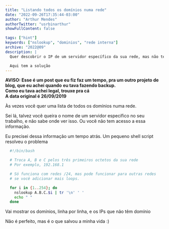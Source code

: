 ```yaml
---
title: "Listando todos os domínios numa rede"
date: "2022-09-26T17:35:44-03:00"
author: "Arthur Mendes"
authorTwitter: "usrbinarthur"
showFullContent: false

tags: ["hint"]
keywords: ["nslookup", "dominios", "rede interna"]
archive: "2022@09"
description: |
  Quer descobrir o IP de um servidor específico da sua rede, mas não tem o domínio?

  Aqui tem a solução
---
```


**AVISO: Esse é um post que eu fiz faz um tempo, pra um outro projeto de blog, que eu achei quando**
**eu tava fazendo backup.**\
**Como eu tava achei legal, trouxe pra cá**\
**A data original é 26/09/2019**


Às vezes você quer uma lista de todos os domínios numa rede.

Sei lá, talvez você queira o nome de um servidor específico no seu
trabalho, e não sabe onde ver isso. Ou você não tem acesso a essa
informação.

Eu precisei dessa informação um tempo atrás. Um pequeno shell script
resolveu o problema

```bash
  #!/bin/bash

  # Troca A, B e C pelos três primeiros octetos da sua rede
  # Por exemplo, 192.168.1

  # Só funciona com redes /24, mas pode funcionar para outras redes
  # se você adicionar mais loops.

  for i in {1..254}; do
    nslookup A.B.C.$i | tr '\n' ' '
    echo " "
  done

```

Vai mostrar os domínios, linha por linha, e os IPs que não têm domínio

Não é perfeito, mas é o que salvou a minha vida :)
